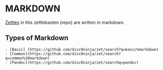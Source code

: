 # MARKDOWN

[Zettles](https://github.com/disc0ninja/zet/search?q=zettlekasten) 
in this zettlekasten (repo) are written in  markdown.

## Types of Markdown

    - [Basic] (https://github.com/disc0ninja/zet/search?q=basic%markdown)
    - [Common](https://github.com/disc0ninja/zet/search?q=common%20markdown)
    - [Pandoc](https://github.com/disc0ninja/zet/searchq=pandoc)
